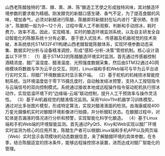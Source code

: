 山西老陈醋独特的“蒸、酵、熏、淋、陈”酿造工艺使之形成独特风味，其对酿造环境参数的要求极为精细。刚发酵完的新醋口感生硬、香气不足，为了提高食醋的风味，增加香气，必须对新醋进行陈酿，陈酿即将新醋封在坛内进行 “夏伏晒、冬捞冰”，陈酿期一般为9～12个月，过程中需人工不断观察、判断和手动捞冰，耗时费力，效率不高。因此，实现精准、实时的酿造环境监测系统，以及自主研发全自动智能化的陈酿系统十分有必要。
基于嵌入式技术、传感器及机器视觉的技术突破，本系统依托STM32F411构建山西老醋智能陈酿体系，实现环境参数动态采集、数据实时分析与设备精准调控，形成“感知-分析-决策”管控机制。核心设计涵盖以下环节：
（1）基于STM32的陈醋酿造环境实时监测。首先通过传感器控制酒精浓度、醋厂温湿度、醋液温度、光照强度数据采集，然后由STM32通过4G网络模块将数据与华为云平台交互。同时，Linux端和手机Web端可与华为云平台进行实时交互，将醋厂环境数据实时显示客户端。
（2）基于舵机的机械捞冰智能控制系统。当环境温度低于零下15摄氏度时，自动触发结冰预警，支持人工按钮指令与云端信号的双向控制模式。系统通过接收本地或远程操作指令驱动舵机执行捞冰动作，实现低温环境下的“边缘端-云端”联动控制，提升人工干预效率与操作灵活性。
（3）基于AI机器视觉的醋液情况监测。采用Yolov11m机器学习训练模型，通过对比多张图片模型，形成特定算法，实现对醋液液面的检测。由海康威视400万星光摄像机实时对酿醋环境影像进行拍摄，并分析醋缸状态。在酿醋过程中，对缸体是否漏液的情况进行分析和预警，实现智能化科学化酿造。
（4）基于Linux端和手机Web端的环境智能监测。首先通过PyQt5、Kivy和Web实现以醋厂环境实时监测为核心的应用开发，陈醋生产者可以根据Linux端和手机APP以及网页端（Web）实时显示各项模块的动态数据信息，来了解酿醋环境的具体参数。在冬季，结合陈醋适宜的捞冰条件，能够远程操控捞冰装置，进而达成对醋厂智能化的管理。
